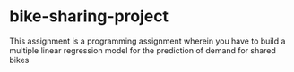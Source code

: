 # bike-sharing-project
This assignment is a programming assignment wherein you have to build a multiple linear regression model for the prediction of demand for shared bikes
